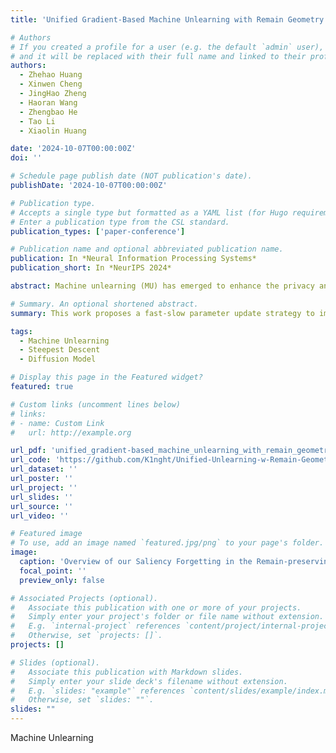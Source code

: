 ```yaml
---
title: 'Unified Gradient-Based Machine Unlearning with Remain Geometry Enhancement'

# Authors
# If you created a profile for a user (e.g. the default `admin` user), write the username (folder name) here
# and it will be replaced with their full name and linked to their profile.
authors:
  - Zhehao Huang 
  - Xinwen Cheng 
  - JingHao Zheng 
  - Haoran Wang 
  - Zhengbao He 
  - Tao Li 
  - Xiaolin Huang

date: '2024-10-07T00:00:00Z'
doi: ''

# Schedule page publish date (NOT publication's date).
publishDate: '2024-10-07T00:00:00Z'

# Publication type.
# Accepts a single type but formatted as a YAML list (for Hugo requirements).
# Enter a publication type from the CSL standard.
publication_types: ['paper-conference']

# Publication name and optional abbreviated publication name.
publication: In *Neural Information Processing Systems*
publication_short: In *NeurIPS 2024*

abstract: Machine unlearning (MU) has emerged to enhance the privacy and trustworthiness of deep neural networks. Approximate MU is a practical method for large-scale models. Our investigation into approximate MU starts with identifying the steepest descent direction, minimizing the output Kullback-Leibler divergence to exact MU inside a parameters' neighborhood. This probed direction decomposes into three components weighted forgetting gradient ascent, fine-tuning retaining gradient descent, and a weight saliency matrix. Such decomposition derived from Euclidean metric encompasses most existing gradient-based MU methods. Nevertheless, adhering to Euclidean space may result in sub-optimal iterative trajectories due to the overlooked geometric structure of the output probability space. We suggest embedding the unlearning update into a manifold rendered by the remaining geometry, incorporating second-order Hessian from the remaining data. It helps prevent effective unlearning from interfering with the retained performance. However, computing the second-order Hessian for large-scale models is intractable. To efficiently leverage the benefits of Hessian modulation, we propose a fast-slow parameter update strategy to implicitly approximate the up-to-date salient unlearning direction. Free from specific modal constraints, our approach is adaptable across computer vision unlearning tasks, including classification and generation. Extensive experiments validate our efficacy and efficiency. Notably, our method successfully performs class-forgetting on ImageNet using DiT and forgets a class on CIFAR-10 using DDPM in just 50 steps, compared to thousands of steps required by previous methods.

# Summary. An optional shortened abstract.
summary: This work proposes a fast-slow parameter update strategy to implicitly approximate the up-to-date salient unlearning direction, free from specific modal constraints, and adaptable across computer vision unlearning tasks, including classification and generation.

tags:
  - Machine Unlearning
  - Steepest Descent
  - Diffusion Model

# Display this page in the Featured widget?
featured: true

# Custom links (uncomment lines below)
# links:
# - name: Custom Link
#   url: http://example.org

url_pdf: 'unified_gradient-based_machine_unlearning_with_remain_geometry_enhancement/NeurIPS_2024_Unified_Gradient_Based_Machine_Unlearning_with_Remain_Geometry_Enhancement.pdf'
url_code: 'https://github.com/K1nght/Unified-Unlearning-w-Remain-Geometry'
url_dataset: ''
url_poster: ''
url_project: ''
url_slides: ''
url_source: ''
url_video: ''

# Featured image
# To use, add an image named `featured.jpg/png` to your page's folder.
image:
  caption: 'Overview of our Saliency Forgetting in the Remain-preserving manifold online (SFR-on).'
  focal_point: ''
  preview_only: false

# Associated Projects (optional).
#   Associate this publication with one or more of your projects.
#   Simply enter your project's folder or file name without extension.
#   E.g. `internal-project` references `content/project/internal-project/index.md`.
#   Otherwise, set `projects: []`.
projects: []

# Slides (optional).
#   Associate this publication with Markdown slides.
#   Simply enter your slide deck's filename without extension.
#   E.g. `slides: "example"` references `content/slides/example/index.md`.
#   Otherwise, set `slides: ""`.
slides: ""
---
```


Machine Unlearning